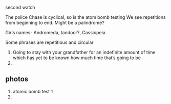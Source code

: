 second watch


The police Chase is cyclical, so is the atom bomb testing
We see repetitions from beginning to end. Might be a palindrome?


Girls names-
Andromeda, tandoor?, Cassiopeia 

Some phrases are repetitious and circular
1. Going to stay with your grandfather for an indefinite amount of time which has yet to be known how much time that’s going to be
2. 




## photos
1. atomic bomb test 1
2. 